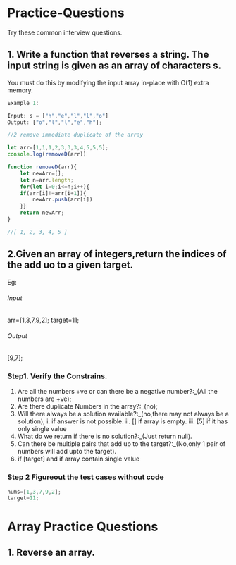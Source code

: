 # Practice-Questions
Try these common interview questions.


## 1. Write a function that reverses a string. The input string is given as an array of characters s.

You must do this by modifying the input array in-place with O(1) extra memory.

```javascript
Example 1:

Input: s = ["h","e","l","l","o"]
Output: ["o","l","l","e","h"];
```

```javascript
//2 remove immediate duplicate of the array 

let arr=[1,1,1,2,3,3,3,4,5,5,5];
console.log(removeD(arr))

function removeD(arr){
    let newArr=[];
    let n=arr.length;
    for(let i=0;i<=n;i++){
    if(arr[i]!=arr[i+1]){
        newArr.push(arr[i])
    }}
    return newArr;
}

//[ 1, 2, 3, 4, 5 ]
```



## 2.Given an array of integers,return the indices of the add uo to a given target.
Eg:
###### Input
arr=[1,3,7,9,2];
target=11;
###### Output
[9,7];

### Step1. Verify the Constrains.
1. Are all the numbers +ve or can there be a negative number?:_(All the numbers are +ve);
2. Are there duplicate Numbers in the array?:_(no);
3. Will there always be a solution available?:_(no,there may not always be a solution);
   i. if answer is not possible.
   ii.  [] if array is empty.
   iii.  [5] if it has only single value
4. What do we return if there is no solution?:_(Just return null).
5. Can there be multiple pairs that add up to the target?:_(No,only 1 pair of numbers will add upto the target).
6. if [target] and if array contain single value


### Step 2 Figureout the test cases without code 

```javascript
nums=[1,3,7,9,2];
target=11;


```





# Array Practice Questions

## 1. Reverse an array.


```javascript


```


